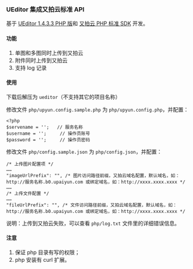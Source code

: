 ### UEditor 集成又拍云标准 API

基于 [UEditor 1.4.3.3 PHP 版](http://ueditor.baidu.com)和 [又拍云 PHP 标准 SDK](https://github.com/upyun/php-sdk) 开发。

#### 功能

1. 单图和多图同时上传到又拍云
2. 附件同时上传到又拍云
3. 支持 log 记录

#### 使用

下载后解压为 `ueditor`（不支持其它的项目名称）

修改文件 `php/upyun.config.sample.php` 为 `php/upyun.config.php`，并配置：

```
<?php
$servename = '';   // 服务名称
$username = '';     // 操作员账号
$password = '';     // 操作员密码
```

修改文件 `php/config.sample.json` 为 `php/config.json`，并配置：

```
/* 上传图片配置项 */
……
"imageUrlPrefix": "", /* 图片访问路径前缀，又拍云域名配置，默认域名，如：http://服务名称.b0.upaiyun.com 或绑定域名，如：http://xxxx.xxxx.xxxx */
……
/* 上传文件配置 */
……
"fileUrlPrefix": "", /* 文件访问路径前缀，又拍云域名配置，默认域名，如：http://服务名称.b0.upaiyun.com 或绑定域名，如：http://xxxx.xxxx.xxxx */
```

说明：上传到又拍云失败，可以查看 `php/log.txt` 文件里的详细错误信息。

#### 注意

1. 保证 php 目录有写的权限；
2. php 安装有 curl 扩展。
